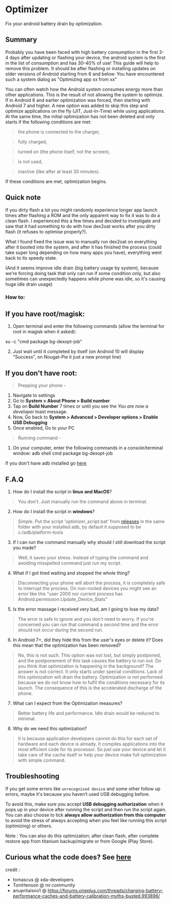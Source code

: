 # Optimizer
Fix your android battery drain by optimization.

## Summary
Probably you have been faced with high battery consumption in the first 3-4 days after updating or flashing your device, the android system is the first in the list of consumption and has 30-40% of use! This guide will help to remove this problem.
It should be after flashing or installing updates on older versions of Android starting from 6 and below.
You have encountered such a system dialog as "Optimizing app xx from xx"

You can often watch how the Android system consumes energy more than other applications. This is the result of not allowing the system to optimize.
If in Android 6 and earlier optimization was forced, then starting with Android 7 and higher. A new option was added to skip this step and optimize applications on the fly (JIT, Just-In-Time) while using applications.
At the same time, the initial optimization has not been deleted and only starts if the following conditions are met:

> the phone is connected to the charger,

> fully charged,

> turned on (the phone itself, not the screen),

> is not used,

> inactive (like after at least 30 minutes).


If these conditions are met, optimization begins.

## Quick note
If you dirty flash a lot you might randomly experience longer app launch times after flashing a ROM and the only apparent way to fix it was to do a clean flash.
I experienced this a few times and decided to investigate and saw that it had something to do with how dex2oat works after you dirty flash (it refuses to optimise properly?). 

What I found fixed the issue was to manually run dex2oat on everything after it booted into the system, and after it has finished the process (could take super long depending on how many apps you have), everything went back to its speedy state.

(And it seems improve idle drain (big battery usage by system), because we're forcing doing task that only can run if some condition only, but also sometimes can unexpectedly happens while phone was idle, so it's causing huge idle drain usage)

### How to:

## If you have root/magisk:
1. Open terminal and enter the following commands (allow the terminal for root in magisk when it asked):

su -c "cmd package bg-dexopt-job"

2. Just wait until it completed by itself (on Android 10 will display "Success", on Nougat-Pie it just a new prompt line)


## If you don't have root:
> Prepping your phone - 
1. Navigate to settings
2. Go to **System > About Phone > Build number**
3. Tap on **Build Number** 7 times or until you see the *You are now a developer* toast message.
4. Now, Go back to **System > Advanced > Developer options > Enable USB Debugging**
5. Once enabled, Go to your PC

> Running command -
1. On your computer, enter the following commands in a console/terminal window:
adb shell
cmd package bg-dexopt-job

If you don't have adb installed go [here](https://developer.android.com/studio/releases/platform-tools)

## F.A.Q

1. How do I install the script in **linux and MacOS**?
> You don't. Just manually run the command above in terminal.

2. How do I install the script in **windows**?
> Simple. Put the script 'optimizer_script.bat' from [releases](https://github.com/KelvinCrag/Optimizer/releases) in the same folder with your installed adb, by default it supposed to be c:/adb/platform-tools

3. If I can run the command manually why should I still download the script you made?
> Well, it saves your stress. Instead of typing the command and avoiding misspelled command just run my script.

4. What if I got tired waiting and stopped the whole thing?
> Disconnecting your phone will abort the process, it is completely safe to interrupt the process.
On non-rooted devices you might see an error like this "user 2000 nor current process has Android.permission.Update_Device_Stats"

5. Is the error massage I received very bad, am I going to lose my data?
> The error is safe to ignore and you don't need to worry. 
If you're concerned you can run that command a second time and the error should not occur during the second run.

6. In Android 7+, did they hide this from the user's eyes or delete it? Does this mean that the optimization has been removed?
> No, this is not such. This option was not lost, but simply postponed, and the postponement of this task causes the battery to run out. Do you think that optimization is happening in the background? The answer is not correct. It only starts under special conditions. Lack of this optimization will drain the battery. Optimization is not performed because we do not know how to fulfil the conditions necessary for its launch. The consequence of this is the accelerated discharge of the phone.
 
7. What can I expect from the Optimization measures?
> Better battery life and performance. Idle drain would be reduced to minimal.

8. Why do we need this optimization?
> It is because application developers cannot do this for each set of hardware and each device is already. It compiles applications into the most efficient code for its processor. So just use your device and let it take care of the cache itself or help your device make full optimization with simple command.


## Troubleshooting

If you get some errors like `unrecognised device` and some other follow up errors, maybe it's because you haven’t used USB debugging before.

To avoid this, make sure you accept **USB debugging authorization** when it pops up in your device after running the script and then run the script again. You can also choose to tick **always allow authorization from this computer** to avoid the stress of always accepting when you feel like running this script (optimizing) or others.

Note : You can also do this optimization; after clean flash, after complete restore app from titanium backup/migrate or from Google (Play Store).


## Curious what the code does? See [here](https://android.googlesource.com/platform/frameworks/base.git/+/f7edab63d9358b9a4e0dbec3243f6db9f50a2bbe)

credit : 
- tomascus @ xda-developers
- TomHenson @ mi community
- anupritaisno1 @ https://forums.oneplus.com/threads/charging-battery-performance-caches-and-battery-calibration-myths-busted.993896/


